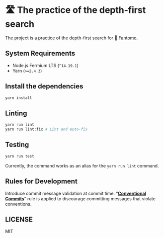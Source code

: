 # 🛣 The practice of the depth-first search

The project is a practice of the depth-first search for [👻 Fantomo](https://github.com/kurone-kito/fantomo).

## System Requirements

- Node.js Fermium LTS (`^14.19.1`)
- Yarn (`>=2.4.3`)

## Install the dependencies

```sh
yarn install
```

## Linting

```sh
yarn run lint
yarn run lint:fix # Lint and auto-fix
```

## Testing

```sh
yarn run test
```

Currently, the command works as an alias for the `yarn run lint` command.

## Rules for Development

Introduce commit message validation at commit time.
“**[Conventional Commits](https://www.conventionalcommits.org/ja/)**”
rule is applied to discourage committing messages that violate conventions.

## LICENSE

MIT
